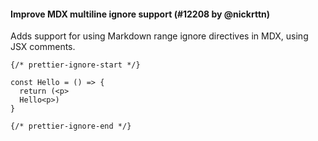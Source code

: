 #### Improve MDX multiline ignore support (#12208 by @nickrttn)

Adds support for using Markdown range ignore directives in MDX, using JSX comments.

<!-- prettier-ignore -->
```mdx
{/* prettier-ignore-start */}

const Hello = () => {
  return (<p>
  Hello<p>)
}

{/* prettier-ignore-end */}
```
